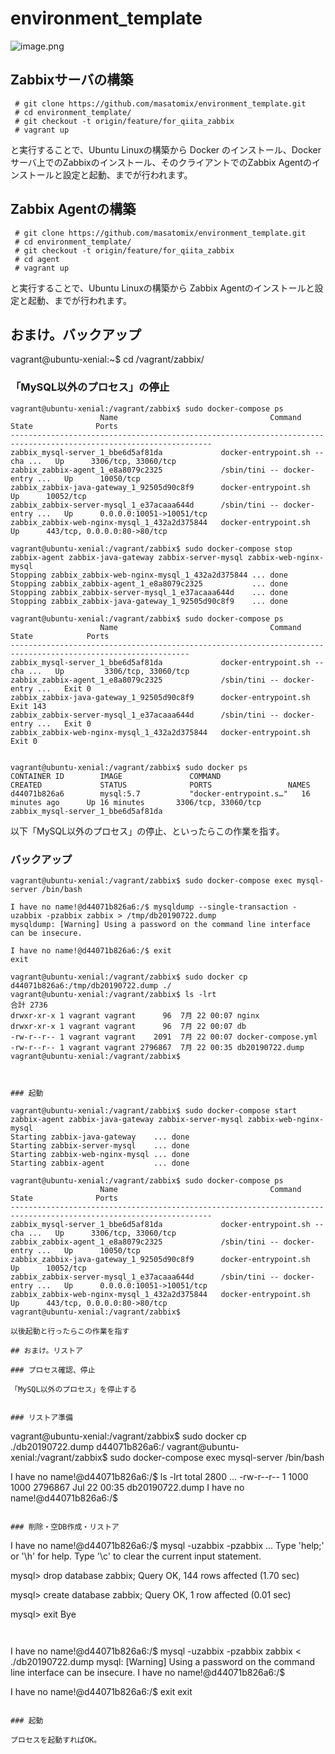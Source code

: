 # environment_template


![image.png](https://qiita-image-store.s3.ap-northeast-1.amazonaws.com/0/73777/64f06630-f008-e840-32d8-9c905ff2c83a.png)


## Zabbixサーバの構築

```
 # git clone https://github.com/masatomix/environment_template.git
 # cd environment_template/
 # git checkout -t origin/feature/for_qiita_zabbix
 # vagrant up
```

と実行することで、Ubuntu Linuxの構築から Docker のインストール、Dockerサーバ上でのZabbixのインストール、そのクライアントでのZabbix Agentのインストールと設定と起動、までが行われます。


## Zabbix Agentの構築

```
 # git clone https://github.com/masatomix/environment_template.git
 # cd environment_template/
 # git checkout -t origin/feature/for_qiita_zabbix
 # cd agent
 # vagrant up
```


と実行することで、Ubuntu Linuxの構築から Zabbix Agentのインストールと設定と起動、までが行われます。




## おまけ。バックアップ

vagrant@ubuntu-xenial:~$ cd /vagrant/zabbix/

### 「MySQL以外のプロセス」の停止

```
vagrant@ubuntu-xenial:/vagrant/zabbix$ sudo docker-compose ps
                    Name                                  Command               State              Ports
-------------------------------------------------------------------------------------------------------------------
zabbix_mysql-server_1_bbe6d5af81da             docker-entrypoint.sh --cha ...   Up      3306/tcp, 33060/tcp
zabbix_zabbix-agent_1_e8a8079c2325             /sbin/tini -- docker-entry ...   Up      10050/tcp
zabbix_zabbix-java-gateway_1_92505d90c8f9      docker-entrypoint.sh             Up      10052/tcp
zabbix_zabbix-server-mysql_1_e37acaaa644d      /sbin/tini -- docker-entry ...   Up      0.0.0.0:10051->10051/tcp
zabbix_zabbix-web-nginx-mysql_1_432a2d375844   docker-entrypoint.sh             Up      443/tcp, 0.0.0.0:80->80/tcp

vagrant@ubuntu-xenial:/vagrant/zabbix$ sudo docker-compose stop zabbix-agent zabbix-java-gateway zabbix-server-mysql zabbix-web-nginx-mysql
Stopping zabbix_zabbix-web-nginx-mysql_1_432a2d375844 ... done
Stopping zabbix_zabbix-agent_1_e8a8079c2325           ... done
Stopping zabbix_zabbix-server-mysql_1_e37acaaa644d    ... done
Stopping zabbix_zabbix-java-gateway_1_92505d90c8f9    ... done

vagrant@ubuntu-xenial:/vagrant/zabbix$ sudo docker-compose ps
                    Name                                  Command                State            Ports
--------------------------------------------------------------------------------------------------------------
zabbix_mysql-server_1_bbe6d5af81da             docker-entrypoint.sh --cha ...   Up         3306/tcp, 33060/tcp
zabbix_zabbix-agent_1_e8a8079c2325             /sbin/tini -- docker-entry ...   Exit 0
zabbix_zabbix-java-gateway_1_92505d90c8f9      docker-entrypoint.sh             Exit 143
zabbix_zabbix-server-mysql_1_e37acaaa644d      /sbin/tini -- docker-entry ...   Exit 0
zabbix_zabbix-web-nginx-mysql_1_432a2d375844   docker-entrypoint.sh             Exit 0


vagrant@ubuntu-xenial:/vagrant/zabbix$ sudo docker ps
CONTAINER ID        IMAGE               COMMAND                  CREATED             STATUS              PORTS                 NAMES
d44071b826a6        mysql:5.7           "docker-entrypoint.s…"   16 minutes ago      Up 16 minutes       3306/tcp, 33060/tcp   zabbix_mysql-server_1_bbe6d5af81da
```

以下「MySQL以外のプロセス」の停止、といったらこの作業を指す。


### バックアップ

```
vagrant@ubuntu-xenial:/vagrant/zabbix$ sudo docker-compose exec mysql-server /bin/bash

I have no name!@d44071b826a6:/$ mysqldump --single-transaction -uzabbix -pzabbix zabbix > /tmp/db20190722.dump
mysqldump: [Warning] Using a password on the command line interface can be insecure.

I have no name!@d44071b826a6:/$ exit
exit
```

```
vagrant@ubuntu-xenial:/vagrant/zabbix$ sudo docker cp d44071b826a6:/tmp/db20190722.dump ./
vagrant@ubuntu-xenial:/vagrant/zabbix$ ls -lrt
合計 2736
drwxr-xr-x 1 vagrant vagrant      96  7月 22 00:07 nginx
drwxr-xr-x 1 vagrant vagrant      96  7月 22 00:07 db
-rw-r--r-- 1 vagrant vagrant    2091  7月 22 00:07 docker-compose.yml
-rw-r--r-- 1 vagrant vagrant 2796867  7月 22 00:35 db20190722.dump
vagrant@ubuntu-xenial:/vagrant/zabbix$



### 起動

vagrant@ubuntu-xenial:/vagrant/zabbix$ sudo docker-compose start zabbix-agent zabbix-java-gateway zabbix-server-mysql zabbix-web-nginx-mysql
Starting zabbix-java-gateway    ... done
Starting zabbix-server-mysql    ... done
Starting zabbix-web-nginx-mysql ... done
Starting zabbix-agent           ... done

vagrant@ubuntu-xenial:/vagrant/zabbix$ sudo docker-compose ps
                    Name                                  Command               State              Ports
-------------------------------------------------------------------------------------------------------------------
zabbix_mysql-server_1_bbe6d5af81da             docker-entrypoint.sh --cha ...   Up      3306/tcp, 33060/tcp
zabbix_zabbix-agent_1_e8a8079c2325             /sbin/tini -- docker-entry ...   Up      10050/tcp
zabbix_zabbix-java-gateway_1_92505d90c8f9      docker-entrypoint.sh             Up      10052/tcp
zabbix_zabbix-server-mysql_1_e37acaaa644d      /sbin/tini -- docker-entry ...   Up      0.0.0.0:10051->10051/tcp
zabbix_zabbix-web-nginx-mysql_1_432a2d375844   docker-entrypoint.sh             Up      443/tcp, 0.0.0.0:80->80/tcp
vagrant@ubuntu-xenial:/vagrant/zabbix$

以後起動と行ったらこの作業を指す

## おまけ。リストア

### プロセス確認、停止

「MySQL以外のプロセス」を停止する


### リストア準備

```
vagrant@ubuntu-xenial:/vagrant/zabbix$ sudo docker cp ./db20190722.dump d44071b826a6:/
vagrant@ubuntu-xenial:/vagrant/zabbix$ sudo docker-compose exec mysql-server /bin/bash

I have no name!@d44071b826a6:/$ ls -lrt
total 2800
...
-rw-r--r--   1 1000 1000 2796867 Jul 22 00:35 db20190722.dump
I have no name!@d44071b826a6:/$
```

### 削除・空DB作成・リストア

```
I have no name!@d44071b826a6:/$  mysql -uzabbix -pzabbix
...
Type 'help;' or '\h' for help. Type '\c' to clear the current input statement.

mysql>  drop database zabbix;
Query OK, 144 rows affected (1.70 sec)

mysql> create  database zabbix;
Query OK, 1 row affected (0.01 sec)


mysql> exit
Bye
```


```
I have no name!@d44071b826a6:/$ mysql -uzabbix -pzabbix zabbix < ./db20190722.dump
mysql: [Warning] Using a password on the command line interface can be insecure.
I have no name!@d44071b826a6:/$


I have no name!@d44071b826a6:/$ exit
exit

```

### 起動

プロセスを起動すればOK。